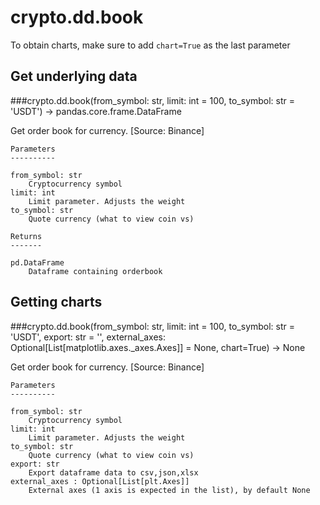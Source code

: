 # crypto.dd.book

To obtain charts, make sure to add `chart=True` as the last parameter

## Get underlying data 
###crypto.dd.book(from_symbol: str, limit: int = 100, to_symbol: str = 'USDT') -> pandas.core.frame.DataFrame

Get order book for currency. [Source: Binance]

    Parameters
    ----------

    from_symbol: str
        Cryptocurrency symbol
    limit: int
        Limit parameter. Adjusts the weight
    to_symbol: str
        Quote currency (what to view coin vs)

    Returns
    -------

    pd.DataFrame
        Dataframe containing orderbook

## Getting charts 
###crypto.dd.book(from_symbol: str, limit: int = 100, to_symbol: str = 'USDT', export: str = '', external_axes: Optional[List[matplotlib.axes._axes.Axes]] = None, chart=True) -> None

Get order book for currency. [Source: Binance]

    Parameters
    ----------

    from_symbol: str
        Cryptocurrency symbol
    limit: int
        Limit parameter. Adjusts the weight
    to_symbol: str
        Quote currency (what to view coin vs)
    export: str
        Export dataframe data to csv,json,xlsx
    external_axes : Optional[List[plt.Axes]]
        External axes (1 axis is expected in the list), by default None
